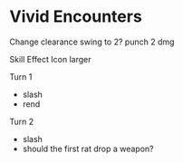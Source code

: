 # Vivid Encounters
Change clearance swing to 2?
punch 2 dmg

Skill Effect Icon larger

Turn 1
- slash
- rend

Turn 2
- slash
- should the first rat drop a weapon?
